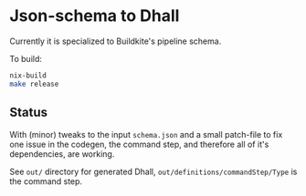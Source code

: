 # Json-schema to Dhall

Currently it is specialized to Buildkite's pipeline schema.

To build:

```bash
nix-build
make release
```

## Status

With (minor) tweaks to the input `schema.json` and a small patch-file to fix one issue in the codegen, the command step, and therefore all of it's dependencies, are working.

See `out/` directory for generated Dhall, `out/definitions/commandStep/Type` is the command step.

